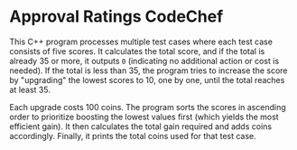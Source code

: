 ﻿# Approval Ratings CodeChef


This C++ program processes multiple test cases where each test case consists of five scores. It calculates the total score, and if the total is already 35 or more, it outputs `0` (indicating no additional action or cost is needed). If the total is less than 35, the program tries to increase the score by "upgrading" the lowest scores to 10, one by one, until the total reaches at least 35.

Each upgrade costs 100 coins. The program sorts the scores in ascending order to prioritize boosting the lowest values first (which yields the most efficient gain). It then calculates the total gain required and adds coins accordingly. Finally, it prints the total coins used for that test case.
